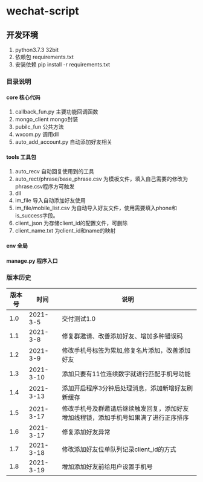 # wechat-script
## 开发环境
1. python3.7.3 32bit
2. 依赖包 requirements.txt
3. 安装依赖 pip install -r requirements.txt

### 目录说明
#### core 核心代码
1. callback_fun.py 主要功能回调函数
2. mongo_client mongo封装
3. pubilc_fun 公共方法
4. wxcom.py 调用dll
5. auto_add_account.py 自动添加好友相关
#### tools 工具包
1. auto_recv 自动回复使用到的工具
2. auto_rect/phrase/base_phrase.csv 为模板文件，填入自己需要的修改为phrase.csv程序方可触发
3. dll
4. im_file 导入自动添加好友使用
5. im_file/mobile_list.csv 为自动导入好友文件，使用需要填入phone和is_success字段。
6. client_json 为存储client_id的配置文件，可删除
7. client_name.txt 为client_id和name的映射
#### env 全局
#### manage.py 程序入口

### 版本历史
| 版本号 | 时间 | 说明 |
|----|----|----|
|1.0|2021-3-5|交付测试1.0|
|1.1|2021-3-8|修复群邀请、改善添加好友、增加多种错误码|
|1.2|2021-3-9|修改手机号标签为累加,修复名片添加，改善添加好友|
|1.3|2021-3-10|添加只要有11位连续数字就进行匹配手机号功能|
|1.4|2021-3-13|添加开启程序3分钟后处理消息，添加新增好友刷新缓存|
|1.5|2021-3-17|修改手机号及群邀请后继续触发回复，添加好友增加线程锁，添加手机号如果满了进行正序排序|
|1.6|2021-3-17|修复添加好友异常|
|1.7|2021-3-18|修改添加好友位单队列记录client_id的方式|
|1.8|2021-3-19|增加添加好友前给用户设置手机号|